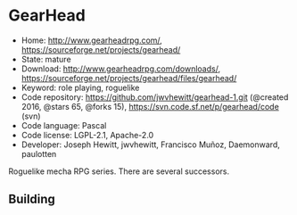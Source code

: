 # GearHead

- Home: http://www.gearheadrpg.com/, https://sourceforge.net/projects/gearhead/
- State: mature
- Download: http://www.gearheadrpg.com/downloads/, https://sourceforge.net/projects/gearhead/files/gearhead/
- Keyword: role playing, roguelike
- Code repository: https://github.com/jwvhewitt/gearhead-1.git (@created 2016, @stars 65, @forks 15), https://svn.code.sf.net/p/gearhead/code (svn)
- Code language: Pascal
- Code license: LGPL-2.1, Apache-2.0
- Developer: Joseph Hewitt, jwvhewitt, Francisco Muñoz, Daemonward, paulotten

Roguelike mecha RPG series.
There are several successors.

## Building
